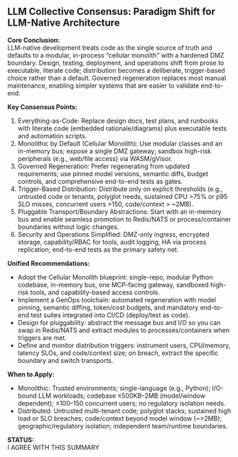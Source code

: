## LLM Collective Consensus: Paradigm Shift for LLM-Native Architecture
**Core Conclusion:**  
LLM-native development treats code as the single source of truth and defaults to a modular, in-process “cellular monolith” with a hardened DMZ boundary. Design, testing, deployment, and operations shift from prose to executable, literate code; distribution becomes a deliberate, trigger-based choice rather than a default. Governed regeneration replaces most manual maintenance, enabling simpler systems that are easier to validate end-to-end.

**Key Consensus Points:**  
1. Everything-as-Code: Replace design docs, test plans, and runbooks with literate code (embedded rationale/diagrams) plus executable tests and automation scripts.  
2. Monolithic by Default (Cellular Monolith): Use modular classes and an in-memory bus; expose a single DMZ gateway; sandbox high-risk peripherals (e.g., web/file access) via WASM/gVisor.  
3. Governed Regeneration: Prefer regenerating from updated requirements; use pinned model versions, semantic diffs, budget controls, and comprehensive end-to-end tests as gates.  
4. Trigger-Based Distribution: Distribute only on explicit thresholds (e.g., untrusted code or tenants, polyglot needs, sustained CPU >75% or p95 SLO misses, concurrent users >150, code/context > ~2MB).  
5. Pluggable Transport/Boundary Abstractions: Start with an in-memory bus and enable seamless promotion to Redis/NATS or process/container boundaries without logic changes.  
6. Security and Operations Simplified: DMZ-only ingress, encrypted storage, capability/RBAC for tools, audit logging, HA via process replication; end-to-end tests as the primary safety net.

**Unified Recommendations:**  
- Adopt the Cellular Monolith blueprint: single-repo, modular Python codebase, in-memory bus, one MCP-facing gateway, sandboxed high-risk tools, and capability-based access controls.  
- Implement a GenOps toolchain: automated regeneration with model pinning, semantic diffing, token/cost budgets, and mandatory end-to-end test suites integrated into CI/CD (deploy/test as code).  
- Design for pluggability: abstract the message bus and I/O so you can swap in Redis/NATS and extract modules to processes/containers when triggers are met.  
- Define and monitor distribution triggers: instrument users, CPU/memory, latency SLOs, and code/context size; on breach, extract the specific boundary and switch transports.

**When to Apply:**  
- Monolithic: Trusted environments; single-language (e.g., Python); I/O-bound LLM workloads; codebase ≤500KB–2MB (model/window dependent); ≤100–150 concurrent users; no regulatory isolation needs.  
- Distributed: Untrusted multi-tenant code; polyglot stacks; sustained high load or SLO breaches; code/context beyond model window (~>2MB); geographic/regulatory isolation; independent team/runtime boundaries.

**STATUS:**  
I AGREE WITH THIS SUMMARY